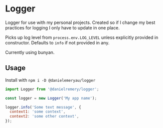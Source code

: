# Logger

Logger for use with my personal projects. Created so if I change my best practices for logging I only have to update in one place.

Picks up log level from `process.env.LOG_LEVEL` unless explicitly provided in constructor. Defaults to `info` if not provided in any.

Currently using bunyan.

## Usage

Install with `npm i -D @danielemeryau/logger`

```js
import Logger from '@danielremery/logger';

const logger = new Logger('My app name');

logger.info('Some text message', {
  context1: 'some context',
  context2: 'some other context',
});
```
